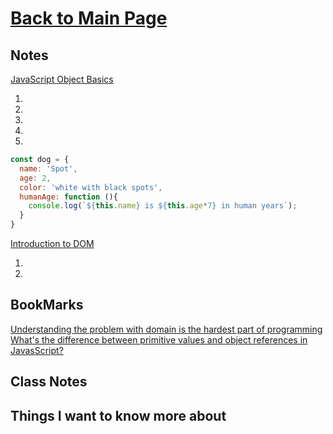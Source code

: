 # [Back to Main Page](https://reecerenninger.github.io/reading-notes/)

## Notes

[JavaScript Object Basics](https://developer.mozilla.org/en-US/docs/Learn/JavaScript/Objects/Basics)

1.
2.
3.
4.
5.

``` js
const dog = {
  name: 'Spot',
  age: 2,
  color: 'white with black spots',
  humanAge: function (){
    console.log(`${this.name} is ${this.age*7} in human years`);
  }
}

```

[Introduction to DOM](https://developer.mozilla.org/en-US/docs/Web/API/Document_Object_Model/Introduction)

1.
2.

## BookMarks

[Understanding the problem with domain is the hardest part of programming](https://betterprogramming.pub/intermediate-javascript-whats-the-difference-between-primitive-values-and-object-references-e863d70677b)
[What's the difference between primitive values and object references in JavasScript?](https://simpleprogrammer.com/solving-problems-breaking-it-down/)

## Class Notes

## Things I want to know more about
